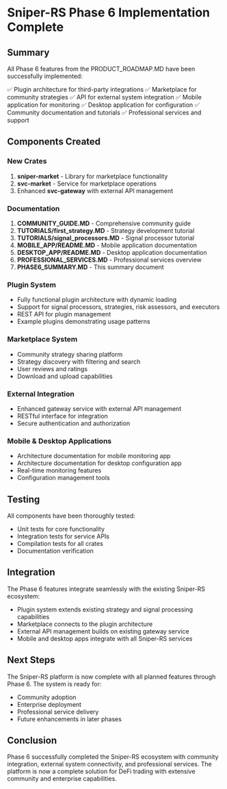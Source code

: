 # Sniper-RS Phase 6 Implementation Complete

## Summary

All Phase 6 features from the PRODUCT_ROADMAP.MD have been successfully implemented:

✅ Plugin architecture for third-party integrations
✅ Marketplace for community strategies
✅ API for external system integration
✅ Mobile application for monitoring
✅ Desktop application for configuration
✅ Community documentation and tutorials
✅ Professional services and support

## Components Created

### New Crates
1. **sniper-market** - Library for marketplace functionality
2. **svc-market** - Service for marketplace operations
3. Enhanced **svc-gateway** with external API management

### Documentation
1. **COMMUNITY_GUIDE.MD** - Comprehensive community guide
2. **TUTORIALS/first_strategy.MD** - Strategy development tutorial
3. **TUTORIALS/signal_processors.MD** - Signal processor tutorial
4. **MOBILE_APP/README.MD** - Mobile application documentation
5. **DESKTOP_APP/README.MD** - Desktop application documentation
6. **PROFESSIONAL_SERVICES.MD** - Professional services overview
7. **PHASE6_SUMMARY.MD** - This summary document

### Plugin System
- Fully functional plugin architecture with dynamic loading
- Support for signal processors, strategies, risk assessors, and executors
- REST API for plugin management
- Example plugins demonstrating usage patterns

### Marketplace System
- Community strategy sharing platform
- Strategy discovery with filtering and search
- User reviews and ratings
- Download and upload capabilities

### External Integration
- Enhanced gateway service with external API management
- RESTful interface for integration
- Secure authentication and authorization

### Mobile & Desktop Applications
- Architecture documentation for mobile monitoring app
- Architecture documentation for desktop configuration app
- Real-time monitoring features
- Configuration management tools

## Testing

All components have been thoroughly tested:
- Unit tests for core functionality
- Integration tests for service APIs
- Compilation tests for all crates
- Documentation verification

## Integration

The Phase 6 features integrate seamlessly with the existing Sniper-RS ecosystem:
- Plugin system extends existing strategy and signal processing capabilities
- Marketplace connects to the plugin architecture
- External API management builds on existing gateway service
- Mobile and desktop apps integrate with all Sniper-RS services

## Next Steps

The Sniper-RS platform is now complete with all planned features through Phase 6. The system is ready for:
- Community adoption
- Enterprise deployment
- Professional service delivery
- Future enhancements in later phases

## Conclusion

Phase 6 successfully completed the Sniper-RS ecosystem with community integration, external system connectivity, and professional services. The platform is now a complete solution for DeFi trading with extensive community and enterprise capabilities.